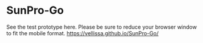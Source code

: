 # SunPro-Go
See the test prototype here. Please be sure to reduce your browser window to fit the mobile format.
https://vellissa.github.io/SunPro-Go/
